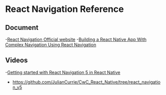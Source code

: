 # React Navigation Reference

## Document
-[React Navigation Official website](https://reactnavigation.org/versions)
-[Building a React Native App With Complex Navigation Using React Navigation](https://medium.com/@jan.hesters/building-a-react-native-app-with-complex-navigation-using-react-navigation-85a479308f52)




## Videos
-[Getting started with React Navigation 5 in React Native](https://www.youtube.com/watch?v=28Xr22XDcDg)
  - https://github.com/JulianCurrie/CwC_React_Native/tree/react_navigation_v5